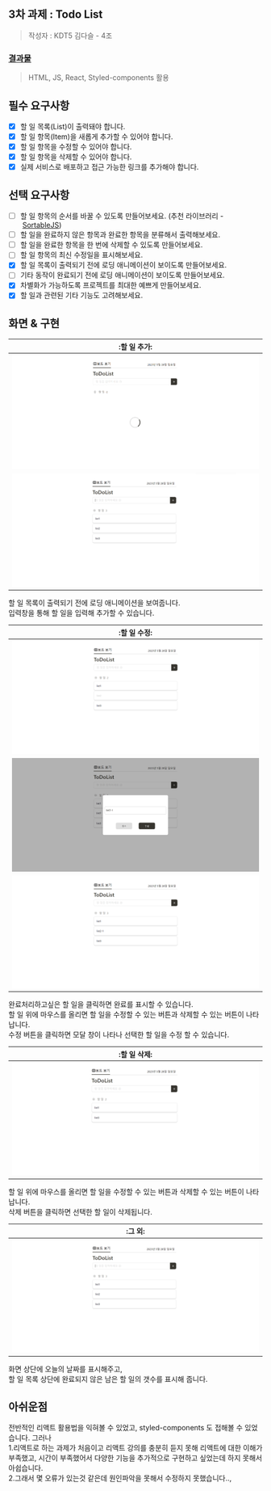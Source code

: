 ## 3차 과제 : Todo List 

>작성자 : KDT5 김다슬 - 4조 

### [결과물]() 
> HTML, JS, React, Styled-components 활용 

## 필수 요구사항 
- [x]  할 일 목록(List)이 출력돼야 합니다.
- [x]  할 일 항목(Item)을 새롭게 추가할 수 있어야 합니다.
- [x]  할 일 항목을 수정할 수 있어야 합니다.
- [x]  할 일 항목을 삭제할 수 있어야 합니다.
- [x]  실제 서비스로 배포하고 접근 가능한 링크를 추가해야 합니다.

## 선택 요구사항 
- [ ]  할 일 항목의 순서를 바꿀 수 있도록 만들어보세요. (추천 라이브러리 - [SortableJS](http://sortablejs.github.io/Sortable/))
- [ ]  할 일을 완료하지 않은 항목과 완료한 항목을 분류해서 출력해보세요.
- [ ]  할 일을 완료한 항목을 한 번에 삭제할 수 있도록 만들어보세요.
- [ ]  할 일 항목의 최신 수정일을 표시해보세요.
- [x]  할 일 목록이 출력되기 전에 로딩 애니메이션이 보이도록 만들어보세요.
- [ ]  기타 동작이 완료되기 전에 로딩 애니메이션이 보이도록 만들어보세요.
- [x]  차별화가 가능하도록 프로젝트를 최대한 예쁘게 만들어보세요.
- [x]  할 일과 관련된 기타 기능도 고려해보세요.

## 화면 & 구현 

|:할 일 추가:|
|---|
| ![image](https://github.com/7581058/react-todolist/blob/main/screenshots/spinner.png?raw=true) |
| ![image](https://github.com/7581058/react-todolist/blob/main/screenshots/add.png?raw=true) |

할 일 목록이 출력되기 전에 로딩 애니메이션을 보여줍니다.   
입력창을 통해 할 일을 입력해 추가할 수 있습니다. 

|:할 일 수정:|
|---|
| ![image](https://github.com/7581058/react-todolist/blob/main/screenshots/done.png?raw=true) |
| ![image](https://github.com/7581058/react-todolist/blob/main/screenshots/edit.png?raw=true) |
| ![image](https://github.com/7581058/react-todolist/blob/main/screenshots/edit2.png?raw=true) |  

완료처리하고싶은 할 일을 클릭하면 완료를 표시할 수 있습니다.  
할 일 위에 마우스를 올리면 할 일을 수정할 수 있는 버튼과 삭제할 수 있는 버튼이 나타납니다.   
수정 버튼을 클릭하면 모달 창이 나타나 선택한 할 일을 수정 할 수 있습니다.   

|:할 일 삭제:|
|---|
| ![image](https://github.com/7581058/react-todolist/blob/main/screenshots/delete.png?raw=true) |

할 일 위에 마우스를 올리면 할 일을 수정할 수 있는 버튼과 삭제할 수 있는 버튼이 나타납니다.   
삭제 버튼을 클릭하면 선택한 할 일이 삭제됩니다.  

|:그 외:|
|---|
| ![image](https://github.com/7581058/react-todolist/blob/main/screenshots/add.png?raw=true) | 

화면 상단에 오늘의 날짜를 표시해주고,  
할 일 목록 상단에 완료되지 않은 남은 할 일의 갯수를 표시해 줍니다.  


## 아쉬운점  
전반적인 리액트 활용법을 익혀볼 수 있었고, styled-components 도 접해볼 수 있었습니다. 그러나   
1.리액트로 하는 과제가 처음이고 리액트 강의를 충분히 듣지 못해 리액트에 대한 이해가 부족했고, 시간이 부족했어서 다양한 기능을 추가적으로 구현하고 싶었는데 하지 못해서 아쉽습니다.   
2.그래서 몇 오류가 있는것 같은데 원인파악을 못해서 수정하지 못했습니다.., 




